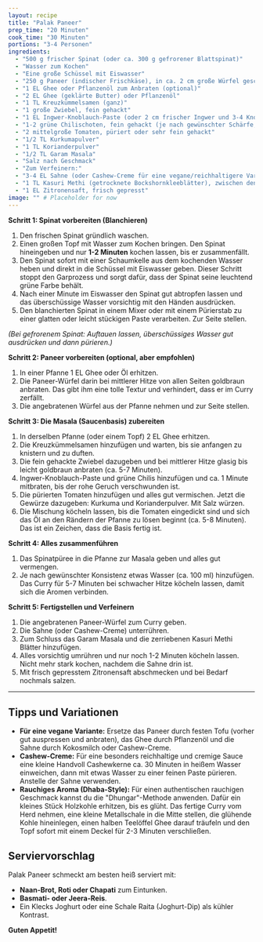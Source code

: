 ```yaml
---
layout: recipe
title: "Palak Paneer"
prep_time: "20 Minuten"
cook_time: "30 Minuten"
portions: "3-4 Personen"
ingredients:
  - "500 g frischer Spinat (oder ca. 300 g gefrorener Blattspinat)"
  - "Wasser zum Kochen"
  - "Eine große Schüssel mit Eiswasser"
  - "250 g Paneer (indischer Frischkäse), in ca. 2 cm große Würfel geschnitten"
  - "1 EL Ghee oder Pflanzenöl zum Anbraten (optional)"
  - "2 EL Ghee (geklärte Butter) oder Pflanzenöl"
  - "1 TL Kreuzkümmelsamen (ganz)"
  - "1 große Zwiebel, fein gehackt"
  - "1 EL Ingwer-Knoblauch-Paste (oder 2 cm frischer Ingwer und 3-4 Knoblauchzehen, fein gerieben/gehackt)"
  - "1-2 grüne Chilischoten, fein gehackt (je nach gewünschter Schärfe, optional)"
  - "2 mittelgroße Tomaten, püriert oder sehr fein gehackt"
  - "1/2 TL Kurkumapulver"
  - "1 TL Korianderpulver"
  - "1/2 TL Garam Masala"
  - "Salz nach Geschmack"
  - "Zum Verfeinern:"
  - "3-4 EL Sahne (oder Cashew-Creme für eine vegane/reichhaltigere Variante)"
  - "1 TL Kasuri Methi (getrocknete Bockshornkleeblätter), zwischen den Fingern zerrieben (optional, aber sehr empfohlen für authentischen Geschmack)"
  - "1 EL Zitronensaft, frisch gepresst"
image: "" # Placeholder for now
---
```


**Schritt 1: Spinat vorbereiten (Blanchieren)**

1. Den frischen Spinat gründlich waschen.
2. Einen großen Topf mit Wasser zum Kochen bringen. Den Spinat hineingeben und nur **1-2 Minuten** kochen lassen, bis er zusammenfällt.
3. Den Spinat sofort mit einer Schaumkelle aus dem kochenden Wasser heben und direkt in die Schüssel mit Eiswasser geben. Dieser Schritt stoppt den Garprozess und sorgt dafür, dass der Spinat seine leuchtend grüne Farbe behält.
4. Nach einer Minute im Eiswasser den Spinat gut abtropfen lassen und das überschüssige Wasser vorsichtig mit den Händen ausdrücken.
5. Den blanchierten Spinat in einem Mixer oder mit einem Pürierstab zu einer glatten oder leicht stückigen Paste verarbeiten. Zur Seite stellen.

*(Bei gefrorenem Spinat: Auftauen lassen, überschüssiges Wasser gut ausdrücken und dann pürieren.)*

**Schritt 2: Paneer vorbereiten (optional, aber empfohlen)**

1. In einer Pfanne 1 EL Ghee oder Öl erhitzen.
2. Die Paneer-Würfel darin bei mittlerer Hitze von allen Seiten goldbraun anbraten. Das gibt ihm eine tolle Textur und verhindert, dass er im Curry zerfällt.
3. Die angebratenen Würfel aus der Pfanne nehmen und zur Seite stellen.

**Schritt 3: Die Masala (Saucenbasis) zubereiten**

1. In derselben Pfanne (oder einem Topf) 2 EL Ghee erhitzen.
2. Die Kreuzkümmelsamen hinzufügen und warten, bis sie anfangen zu knistern und zu duften.
3. Die fein gehackte Zwiebel dazugeben und bei mittlerer Hitze glasig bis leicht goldbraun anbraten (ca. 5-7 Minuten).
4. Ingwer-Knoblauch-Paste und grüne Chilis hinzufügen und ca. 1 Minute mitbraten, bis der rohe Geruch verschwunden ist.
5. Die pürierten Tomaten hinzufügen und alles gut vermischen. Jetzt die Gewürze dazugeben: Kurkuma und Korianderpulver. Mit Salz würzen.
6. Die Mischung köcheln lassen, bis die Tomaten eingedickt sind und sich das Öl an den Rändern der Pfanne zu lösen beginnt (ca. 5-8 Minuten). Das ist ein Zeichen, dass die Basis fertig ist.

**Schritt 4: Alles zusammenführen**

1. Das Spinatpüree in die Pfanne zur Masala geben und alles gut vermengen.
2. Je nach gewünschter Konsistenz etwas Wasser (ca. 100 ml) hinzufügen. Das Curry für 5-7 Minuten bei schwacher Hitze köcheln lassen, damit sich die Aromen verbinden.

**Schritt 5: Fertigstellen und Verfeinern**

1. Die angebratenen Paneer-Würfel zum Curry geben.
2. Die Sahne (oder Cashew-Creme) unterrühren.
3. Zum Schluss das Garam Masala und die zerriebenen Kasuri Methi Blätter hinzufügen.
4. Alles vorsichtig umrühren und nur noch 1-2 Minuten köcheln lassen. Nicht mehr stark kochen, nachdem die Sahne drin ist.
5. Mit frisch gepresstem Zitronensaft abschmecken und bei Bedarf nochmals salzen.

---

## Tipps und Variationen

- **Für eine vegane Variante:** Ersetze das Paneer durch festen Tofu (vorher gut auspressen und anbraten), das Ghee durch Pflanzenöl und die Sahne durch Kokosmilch oder Cashew-Creme.
- **Cashew-Creme:** Für eine besonders reichhaltige und cremige Sauce eine kleine Handvoll Cashewkerne ca. 30 Minuten in heißem Wasser einweichen, dann mit etwas Wasser zu einer feinen Paste pürieren. Anstelle der Sahne verwenden.
- **Rauchiges Aroma (Dhaba-Style):** Für einen authentischen rauchigen Geschmack kannst du die "Dhungar"-Methode anwenden. Dafür ein kleines Stück Holzkohle erhitzen, bis es glüht. Das fertige Curry vom Herd nehmen, eine kleine Metallschale in die Mitte stellen, die glühende Kohle hineinlegen, einen halben Teelöffel Ghee darauf träufeln und den Topf sofort mit einem Deckel für 2-3 Minuten verschließen.

## Serviervorschlag

Palak Paneer schmeckt am besten heiß serviert mit:

- **Naan-Brot, Roti oder Chapati** zum Eintunken.
- **Basmati- oder Jeera-Reis**.
- Ein Klecks Joghurt oder eine Schale Raita (Joghurt-Dip) als kühler Kontrast.

**Guten Appetit!**